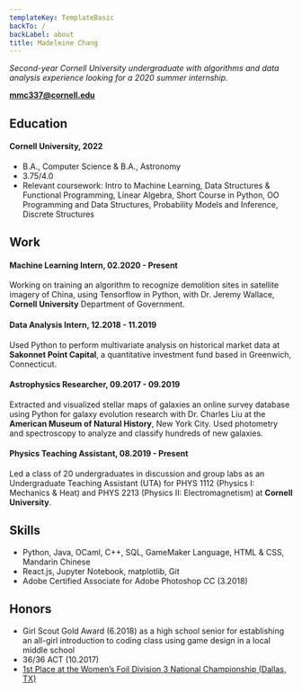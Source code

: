 ```yaml
---
templateKey: TemplateBasic
backTo: /
backLabel: about
title: Madeleine Chang
---
```


_Second-year Cornell University undergraduate with algorithms and data analysis experience looking for a 2020 summer internship._

**mmc337@cornell.edu**

## Education

#### Cornell University, 2022

- B.A., Computer Science & B.A., Astronomy 
- 3.75/4.0
- Relevant coursework:  Intro to Machine Learning, Data Structures & Functional Programming, Linear Algebra, Short Course in Python, OO Programming and Data Structures, Probability Models and Inference, Discrete Structures

## Work

#### Machine Learning Intern, 02.2020 - Present

Working on training an algorithm to recognize demolition sites in satellite imagery of China, using Tensorflow in Python, with Dr. Jeremy Wallace, **Cornell University** Department of Government.

#### Data Analysis Intern​, 12.2018 - 11.2019

Used Python to perform multivariate analysis on historical market data at **Sakonnet Point Capital**, a quantitative investment fund based in Greenwich, Connecticut.

#### Astrophysics Researcher​, 09.2017 - 09.2019

Extracted and visualized stellar maps of galaxies an online survey database using Python for galaxy evolution research with Dr. Charles Liu at the **American Museum of Natural History**, New York City. Used photometry and spectroscopy to analyze and classify hundreds of new galaxies.

#### Physics Teaching Assistant, 08.2019 - Present

Led a class of 20 undergraduates in discussion and group labs as an Undergraduate Teaching Assistant (UTA) for PHYS 1112 (Physics I: Mechanics & Heat) and PHYS 2213 (Physics II: Electromagnetism) at **Cornell University**.

## Skills

- Python, Java, OCaml, C++, SQL, GameMaker Language, HTML & CSS, Mandarin Chinese
- React.js, Jupyter Notebook, matplotlib, Git
- Adobe Certified Associate for Adobe Photoshop CC (3.2018)

## Honors

- Girl Scout Gold Award (6.2018) as a high school senior for establishing an all-girl introduction to coding class using game design in a local middle school 
- 36/36 ACT (10.2017)
- [1st Place at the Women’s Foil Division 3 National Championship (Dallas, TX)](https://www.usfencingresults.org/results/2015-2016/2016.06-JUN-SN/FTEvent_2016Jun29_DV3WF.htm)